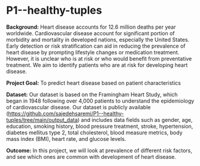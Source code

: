 # P1--healthy-tuples
**Background:**
Heart disease accounts for 12.6 million deaths per year worldwide.  Cardiovascular disease account for significant portion of morbidity and mortality in developed nations, especially the United States.  Early detection or risk stratification can aid in reducing the prevalence of heart disease by prompting lifestyle changes or medication treatment.  However, it is unclear who is at risk or who would benefit from preventative treatment.  We aim to identify patients who are at risk for developing heart disease. 

**Project Goal:**
To predict heart disease based on patient characteristics

**Dataset:**
Our dataset is based on the Framingham Heart Study, which began in 1948 following over 4,000 patients to understand the epidemiology of cardiovascular disease.  Our dataset is publicly available (https://github.com/sajedehsaremi/P1--healthy-tuples/tree/main/output_data) and includes data fields such as gender, age, education, smoking history, blood pressure treatment, stroke, hypertension, diabetes mellitus type 2, total cholesterol, blood measure metrics, body mass index (BMI), heart rate, and glucose levels.  

**Outcome:**
In this project, we will look at prevalence of different risk factors, and see which ones are common with development of heart disease.
